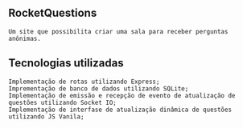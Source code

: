 ## RocketQuestions
    Um site que possibilita criar uma sala para receber perguntas anônimas.


## Tecnologias utilizadas
    Implementação de rotas utilizando Express;
    Imprementação de banco de dados utilizando SQLite;
    Implementação de emissão e recepção de evento de atualização de questões utilizando Socket IO;
    Implementação de interfase de atualização dinâmica de questões utilizando JS Vanila;


